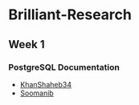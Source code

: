 # Brilliant-Research


## Week 1

### PostgreSQL Documentation
  - [KhanShaheb34](https://github.com/KhanShaheb34/Explore-PostgreSQL)
  - [Soomanib ](https://github.com/Radhima/Brilliant-Cloud-Research-Project)

